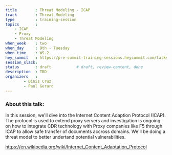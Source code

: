 ```yaml
---
title        : Threat Modeling - ICAP
track        : Threat Modeling
type         : training-session
topics       :
    - ICAP
    - Proxy
    - Threat Modeling
when_week    : two
when_day     : 9th - Tuesday
when_time    : WS-2
hey_summit   : https://pre-summit-training-sessions.heysummit.com/talks/threat-modeling-icap-2pm-bst/
session_slack:
status       : draft           # draft, review-content, done
description  : TBD
organizers   : 
        - Dinis Cruz
        - Paul Gerard
---
```


### About this talk:

In this session, we'll dive into the Internet Content Adaption Protocol (ICAP). The protocol is used to extend proxy servers and investigation is ongoing on how to integrate CDR technology with Proxy companies like F5 through ICAP to allow safe transfer of documents accross domains. We'll be doing a threat model to better undertand potential vulnerabilities.  

https://en.wikipedia.org/wiki/Internet_Content_Adaptation_Protocol



